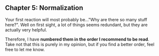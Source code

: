 ## Chapter 5: Normalization

Your first reaction will most probably be..."Why are there so many stuff here?". Well on first sight, a lot of things seems redundant, but they are actually very helpful.

Therefore, I have **numbered them in the order I recommend to be read**. Take not that this is purely in my opinion, but if you find a better order, feel free to let me know.